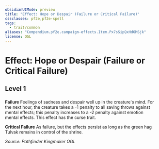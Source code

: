 ```yaml
---
obsidianUIMode: preview
title: "Effect: Hope or Despair (Failure or Critical Failure)"
cssclasses: pf2e,pf2e-spell
tags:
  - trait/common
aliases: "Compendium.pf2e.campaign-effects.Item.Px7sSipQxHdOMSjk"
license: OGL
---
```

# Effect: Hope or Despair (Failure or Critical Failure)
## Level 1
### 






**Failure** Feelings of sadness and despair well up in the creature's mind. For the next hour, the creature takes a -1 penalty to all saving throws against mental effects; this penalty increases to a -2 penalty against emotion mental effects. This effect has the curse trait.

**Critical Failure** As failure, but the effects persist as long as the green hag Tulvak remains in control of the shrine.

*Source: Pathfinder Kingmaker*
*OGL*